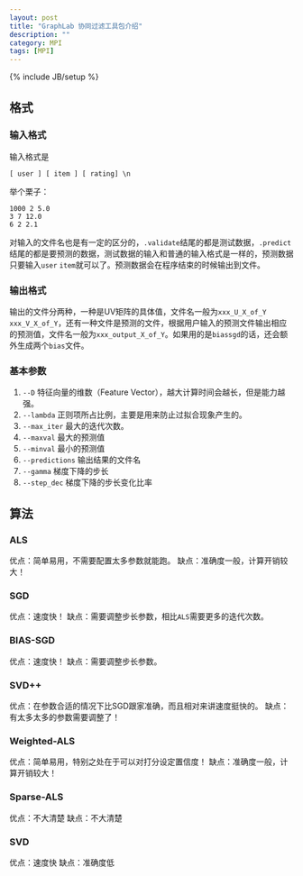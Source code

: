 ```yaml
---
layout: post
title: "GraphLab 协同过滤工具包介绍"
description: ""
category: MPI
tags: [MPI]
---
```

{% include JB/setup %}

## 格式
### 输入格式
输入格式是
    
    [ user ] [ item ] [ rating] \n

举个栗子：

    1000 2 5.0
    3 7 12.0
    6 2 2.1

对输入的文件名也是有一定的区分的，`.validate`结尾的都是测试数据，`.predict`结尾的都是要预测的数据，测试数据的输入和普通的输入格式是一样的，预测数据只要输入`user` `item`就可以了。预测数据会在程序结束的时候输出到文件。

### 输出格式
输出的文件分两种，一种是UV矩阵的具体值，文件名一般为`xxx_U_X_of_Y` `xxx_V_X_of_Y`，还有一种文件是预测的文件，根据用户输入的预测文件输出相应的预测值，文件名一般为`xxx_output_X_of_Y`。如果用的是`biassgd`的话，还会额外生成两个`bias`文件。

### 基本参数

1. `--D` 特征向量的维数（Feature Vector），越大计算时间会越长，但是能力越强。
2. `--lambda` 正则项所占比例，主要是用来防止过拟合现象产生的。
3. `--max_iter` 最大的迭代次数。
4. `--maxval` 最大的预测值
5. `--minval` 最小的预测值
6. `--predictions` 输出结果的文件名
7. `--gamma` 梯度下降的步长
8. `--step_dec` 梯度下降的步长变化比率

## 算法
### ALS
优点：简单易用，不需要配置太多参数就能跑。
缺点：准确度一般，计算开销较大！

### SGD
优点：速度快！
缺点：需要调整步长参数，相比`ALS`需要更多的迭代次数。

### BIAS-SGD
优点：速度快！
缺点：需要调整步长参数。

### SVD++
优点：在参数合适的情况下比SGD跟家准确，而且相对来讲速度挺快的。
缺点：有太多太多的参数需要调整了！

### Weighted-ALS
优点：简单易用，特别之处在于可以对打分设定置信度！
缺点：准确度一般，计算开销较大！

### Sparse-ALS
优点：不大清楚
缺点：不大清楚

### SVD
优点：速度快
缺点：准确度低
